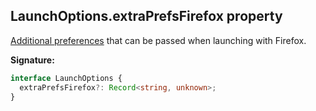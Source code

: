 ## LaunchOptions.extraPrefsFirefox property

[Additional preferences](https://searchfox.org/mozilla-release/source/modules/libpref/init/all.js) that can be passed when launching with Firefox.

**Signature:**

```typescript
interface LaunchOptions {
  extraPrefsFirefox?: Record<string, unknown>;
}
```

